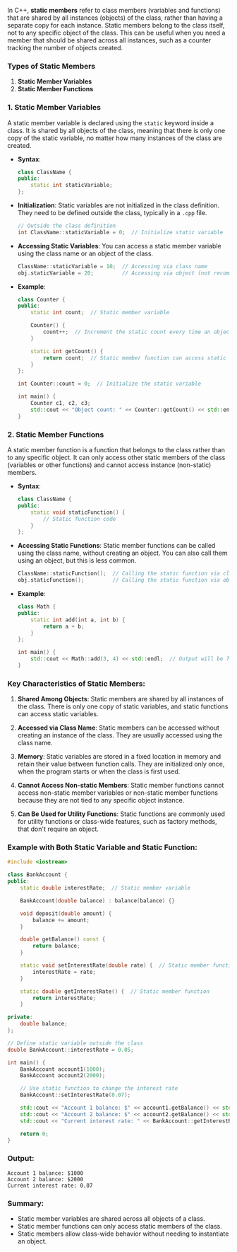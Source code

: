 In C++, **static members** refer to class members (variables and functions) that are shared by all instances (objects) of the class, rather than having a separate copy for each instance. Static members belong to the class itself, not to any specific object of the class. This can be useful when you need a member that should be shared across all instances, such as a counter tracking the number of objects created.

### Types of Static Members

1. **Static Member Variables**
2. **Static Member Functions**

### 1. **Static Member Variables**
A static member variable is declared using the `static` keyword inside a class. It is shared by all objects of the class, meaning that there is only one copy of the static variable, no matter how many instances of the class are created. 

- **Syntax**:
   ```cpp
   class ClassName {
   public:
       static int staticVariable;
   };
   ```

- **Initialization**:
   Static variables are not initialized in the class definition. They need to be defined outside the class, typically in a `.cpp` file.

   ```cpp
   // Outside the class definition
   int ClassName::staticVariable = 0;  // Initialize static variable
   ```

- **Accessing Static Variables**:
   You can access a static member variable using the class name or an object of the class.

   ```cpp
   ClassName::staticVariable = 10;  // Accessing via class name
   obj.staticVariable = 20;         // Accessing via object (not recommended)
   ```

- **Example**:
   ```cpp
   class Counter {
   public:
       static int count;  // Static member variable

       Counter() {
           count++;  // Increment the static count every time an object is created
       }

       static int getCount() {
           return count;  // Static member function can access static variable
       }
   };

   int Counter::count = 0;  // Initialize the static variable

   int main() {
       Counter c1, c2, c3;
       std::cout << "Object count: " << Counter::getCount() << std::endl;  // Output will be 3
   }
   ```

### 2. **Static Member Functions**
A static member function is a function that belongs to the class rather than to any specific object. It can only access other static members of the class (variables or other functions) and cannot access instance (non-static) members.

- **Syntax**:
   ```cpp
   class ClassName {
   public:
       static void staticFunction() {
           // Static function code
       }
   };
   ```

- **Accessing Static Functions**:
   Static member functions can be called using the class name, without creating an object. You can also call them using an object, but this is less common.

   ```cpp
   ClassName::staticFunction();  // Calling the static function via class name
   obj.staticFunction();         // Calling the static function via object (not recommended)
   ```

- **Example**:
   ```cpp
   class Math {
   public:
       static int add(int a, int b) {
           return a + b;
       }
   };

   int main() {
       std::cout << Math::add(3, 4) << std::endl;  // Output will be 7
   }
   ```

### Key Characteristics of Static Members:

1. **Shared Among Objects**:
   Static members are shared by all instances of the class. There is only one copy of static variables, and static functions can access static variables.

2. **Accessed via Class Name**:
   Static members can be accessed without creating an instance of the class. They are usually accessed using the class name.

3. **Memory**:
   Static variables are stored in a fixed location in memory and retain their value between function calls. They are initialized only once, when the program starts or when the class is first used.

4. **Cannot Access Non-static Members**:
   Static member functions cannot access non-static member variables or non-static member functions because they are not tied to any specific object instance.

5. **Can Be Used for Utility Functions**:
   Static functions are commonly used for utility functions or class-wide features, such as factory methods, that don't require an object.

### Example with Both Static Variable and Static Function:
```cpp
#include <iostream>

class BankAccount {
public:
    static double interestRate;  // Static member variable

    BankAccount(double balance) : balance(balance) {}

    void deposit(double amount) {
        balance += amount;
    }

    double getBalance() const {
        return balance;
    }

    static void setInterestRate(double rate) {  // Static member function
        interestRate = rate;
    }

    static double getInterestRate() {  // Static member function
        return interestRate;
    }

private:
    double balance;
};

// Define static variable outside the class
double BankAccount::interestRate = 0.05;

int main() {
    BankAccount account1(1000);
    BankAccount account2(2000);

    // Use static function to change the interest rate
    BankAccount::setInterestRate(0.07);

    std::cout << "Account 1 balance: $" << account1.getBalance() << std::endl;
    std::cout << "Account 2 balance: $" << account2.getBalance() << std::endl;
    std::cout << "Current interest rate: " << BankAccount::getInterestRate() << "%" << std::endl;

    return 0;
}
```

### Output:
```
Account 1 balance: $1000
Account 2 balance: $2000
Current interest rate: 0.07
```

### Summary:
- Static member variables are shared across all objects of a class.
- Static member functions can only access static members of the class.
- Static members allow class-wide behavior without needing to instantiate an object.